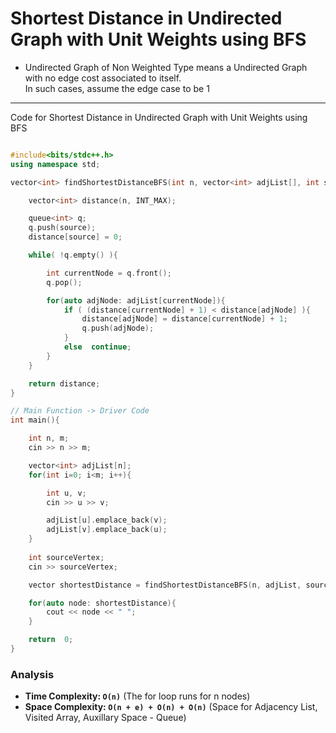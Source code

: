 # Shortest Distance in Undirected Graph with Unit Weights using BFS

- Undirected Graph of Non Weighted Type means a Undirected Graph with no edge cost associated to itself. <br> In such cases, assume the edge case to be 1

---

Code for Shortest Distance in Undirected Graph with Unit Weights using BFS

``` cpp

#include<bits/stdc++.h>
using namespace std;

vector<int> findShortestDistanceBFS(int n, vector<int> adjList[], int source){

    vector<int> distance(n, INT_MAX);

    queue<int> q;
    q.push(source);
    distance[source] = 0;

    while( !q.empty() ){

        int currentNode = q.front();
        q.pop();

        for(auto adjNode: adjList[currentNode]){
            if ( (distance[currentNode] + 1) < distance[adjNode] ){
                distance[adjNode] = distance[currentNode] + 1;
                q.push(adjNode);
            }
            else  continue;
        }
    }

    return distance;
}

// Main Function -> Driver Code
int main(){

    int n, m;
    cin >> n >> m;

    vector<int> adjList[n];
    for(int i=0; i<m; i++){

        int u, v;
        cin >> u >> v;

        adjList[u].emplace_back(v);
        adjList[v].emplace_back(u);
    }
    
    int sourceVertex;
    cin >> sourceVertex;

    vector shortestDistance = findShortestDistanceBFS(n, adjList, sourceVertex);

    for(auto node: shortestDistance){
        cout << node << " ";
    }

    return  0;
}

```

### Analysis

- **Time Complexity: `O(n)`**                       (The for loop runs for n nodes)
- **Space Complexity: `O(n + e) + O(n) + O(n)`**    (Space for Adjacency List, Visited Array, Auxillary Space - Queue)
